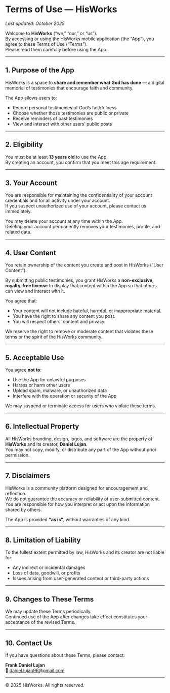 # Terms of Use — HisWorks

_Last updated: October 2025_

Welcome to **HisWorks** (“we,” “our,” or “us”).  
By accessing or using the HisWorks mobile application (the “App”), you agree to these Terms of Use (“Terms”).  
Please read them carefully before using the App.

---

## 1. Purpose of the App

HisWorks is a space to **share and remember what God has done** — a digital memorial of testimonies that encourage faith and community.

The App allows users to:

- Record personal testimonies of God’s faithfulness
- Choose whether those testimonies are public or private
- Receive reminders of past testimonies
- View and interact with other users’ public posts

---

## 2. Eligibility

You must be at least **13 years old** to use the App.  
By creating an account, you confirm that you meet this age requirement.

---

## 3. Your Account

You are responsible for maintaining the confidentiality of your account credentials and for all activity under your account.  
If you suspect unauthorized use of your account, please contact us immediately.

You may delete your account at any time within the App.  
Deleting your account permanently removes your testimonies, profile, and related data.

---

## 4. User Content

You retain ownership of the content you create and post in HisWorks (“User Content”).

By submitting public testimonies, you grant HisWorks a **non-exclusive, royalty-free license** to display that content within the App so that others can view and interact with it.

You agree that:

- Your content will not include hateful, harmful, or inappropriate material.
- You have the right to share any content you post.
- You will respect others’ content and privacy.

We reserve the right to remove or moderate content that violates these terms or the spirit of the HisWorks community.

---

## 5. Acceptable Use

You agree **not to**:

- Use the App for unlawful purposes
- Harass or harm other users
- Upload spam, malware, or unauthorized data
- Interfere with the operation or security of the App

We may suspend or terminate access for users who violate these terms.

---

## 6. Intellectual Property

All HisWorks branding, design, logos, and software are the property of **HisWorks** and its creator, **Daniel Lujan**.  
You may not copy, modify, or distribute any part of the App without prior permission.

---

## 7. Disclaimers

HisWorks is a community platform designed for encouragement and reflection.  
We do not guarantee the accuracy or reliability of user-submitted content.  
You are responsible for how you interpret or act upon the information shared by others.

The App is provided **“as is”**, without warranties of any kind.

---

## 8. Limitation of Liability

To the fullest extent permitted by law, HisWorks and its creator are not liable for:

- Any indirect or incidental damages
- Loss of data, goodwill, or profits
- Issues arising from user-generated content or third-party actions

---

## 9. Changes to These Terms

We may update these Terms periodically.  
Continued use of the App after changes take effect constitutes your acceptance of the revised Terms.

---

## 10. Contact Us

If you have questions about these Terms, please contact:

**Frank Daniel Lujan**  
📧 [daniel.lujan96@gmail.com](mailto:daniel.lujan96@gmail.com)

---

© 2025 HisWorks. All rights reserved.
